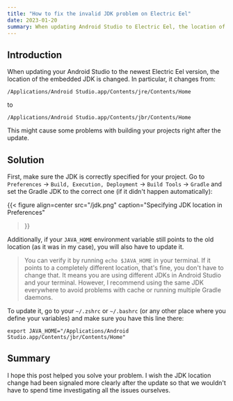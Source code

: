 ```yaml
---
title: "How to fix the invalid JDK problem on Electric Eel"
date: 2023-01-20
summary: When updating Android Studio to Electric Eel, the location of the embedded JDK is changing.
---
```


## Introduction

When updating your Android Studio to the newest Electric Eel version, the location of the embedded JDK is changed. In particular, it changes from:

`/Applications/Android Studio.app/Contents/jre/Contents/Home`

to

`/Applications/Android Studio.app/Contents/jbr/Contents/Home`

This might cause some problems with building your projects right after the update.

## Solution

First, make sure the JDK is correctly specified for your project. Go to `Preferences` -> `Build, Execution, Deployment` -> `Build Tools` -> `Gradle` and set the Gradle JDK to the correct one (if it didn't happen automatically):

{{< figure 
align=center 
src="/jdk.png" 
caption="Specifying JDK location in Preferences" 
>}}

Additionally, if your `JAVA_HOME` environment variable still points to the old location (as it was in my case), you will also have to update it.

> You can verify it by running `echo $JAVA_HOME` in your terminal. If it points to a completely different location, that's fine, you don't have to change that. It means you are using different JDKs in Android Studio and your terminal. However, I recommend using the same JDK everywhere to avoid problems with cache or running multiple Gradle daemons.

To update it, go to your `~/.zshrc` or `~/.bashrc` (or any other place where you define your variables) and make sure you have this line there:

`export JAVA_HOME="/Applications/Android Studio.app/Contents/jbr/Contents/Home"`

## Summary

I hope this post helped you solve your problem. I wish the JDK location change had been signaled more clearly after the update so that we wouldn't have to spend time investigating all the issues ourselves.
